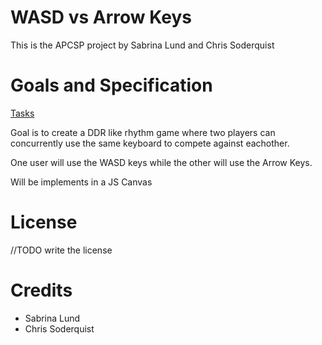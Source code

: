 # WASD vs Arrow Keys

This is the APCSP project by Sabrina Lund and Chris Soderquist

# Goals and Specification

[Tasks](./Outline.md)

Goal is to create a DDR like rhythm game where two players can concurrently use the same keyboard to compete against eachother.

One user will use the WASD keys while the other will use the Arrow Keys.

Will be implements in a JS Canvas

# License
//TODO write the license

# Credits
 - Sabrina Lund
 - Chris Soderquist
